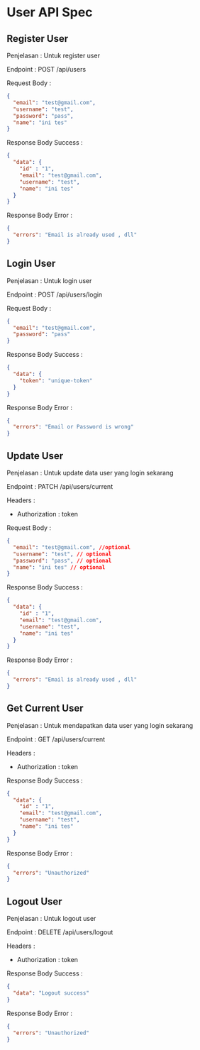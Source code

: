 # User API Spec

## Register User

Penjelasan : Untuk register user

Endpoint : POST /api/users

Request Body :

```json
{
  "email": "test@gmail.com",
  "username": "test",
  "password": "pass",
  "name": "ini tes"
}
```

Response Body Success :

```json
{
  "data": {
    "id" : "1",
    "email": "test@gmail.com",
    "username": "test",
    "name": "ini tes"
  }
}
```

Response Body Error :

```json
{
  "errors": "Email is already used , dll"
}
```

## Login User

Penjelasan : Untuk login user

Endpoint : POST /api/users/login

Request Body :

```json
{
  "email": "test@gmail.com",
  "password": "pass"
}
```

Response Body Success :

```json
{
  "data": {
    "token": "unique-token"
  }
}
```

Response Body Error :

```json
{
  "errors": "Email or Password is wrong"
}
```

## Update User

Penjelasan : Untuk update data user yang login sekarang

Endpoint : PATCH /api/users/current

Headers :

- Authorization : token

Request Body :

```json
{
  "email": "test@gmail.com", //optional
  "username": "test", // optional
  "password": "pass", // optional
  "name": "ini tes" // optional
}
```

Response Body Success :

```json
{
  "data": {
    "id" : "1",
    "email": "test@gmail.com",
    "username": "test",
    "name": "ini tes"
  }
}
```

Response Body Error :

```json
{
  "errors": "Email is already used , dll"
}
```

## Get Current User

Penjelasan : Untuk mendapatkan data user yang login sekarang

Endpoint : GET /api/users/current

Headers :

- Authorization : token

Response Body Success :

```json
{
  "data": {
    "id" : "1",
    "email": "test@gmail.com",
    "username": "test",
    "name": "ini tes"
  }
}
```

Response Body Error :

```json
{
  "errors": "Unauthorized"
}
```

## Logout User

Penjelasan : Untuk logout user

Endpoint : DELETE /api/users/logout

Headers :

- Authorization : token

Response Body Success :

```json
{
  "data": "Logout success"
}
```

Response Body Error :

```json
{
  "errors": "Unauthorized"
}
```
